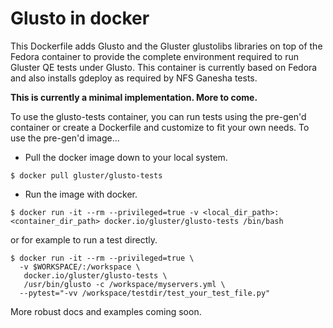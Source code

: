 # Glusto in docker
This Dockerfile adds Glusto and the Gluster glustolibs libraries on top of the
Fedora container to provide the complete environment required to run Gluster
QE tests under Glusto. This container is currently based on Fedora and also
installs gdeploy as required by NFS Ganesha tests.

**This is currently a minimal implementation. More to come.**

To use the glusto-tests container, you can run tests using the pre-gen'd
container or create a Dockerfile and customize to fit your own needs.
To use the pre-gen'd image...

- Pull the docker image down to your local system.

```
$ docker pull gluster/glusto-tests
```

- Run the image with docker.

```
$ docker run -it --rm --privileged=true -v <local_dir_path>:<container_dir_path> docker.io/gluster/glusto-tests /bin/bash
```
or for example to run a test directly.

```
$ docker run -it --rm --privileged=true \
  -v $WORKSPACE/:/workspace \
   docker.io/gluster/glusto-tests \
   /usr/bin/glusto -c /workspace/myservers.yml \
  --pytest="-vv /workspace/testdir/test_your_test_file.py"
```

More robust docs and examples coming soon.